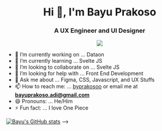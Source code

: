 <h1 align="center">Hi 👋, I'm Bayu Prakoso</h1>
<h3 align="center">A UX Engineer and UI Designer</h3>

<p align="center">
  <a href="http://twitter.com/f2aldi">
    <img src="https://img.shields.io/twitter/follow/byprakosoo?label=Twitter&logo=twitter&style=for-the-badge" />
  </a>
</p>

- 🔭 I’m currently working on ... Dataon
- 🌱 I’m currently learning ... Svelte JS
- 👯 I’m looking to collaborate on ... Svelte JS
- 🤔 I’m looking for help with ... Front End Development
- 💬 Ask me about ... Figma, CSS, Javascript, and UX Stuffs
- 📫 How to reach me: ... [byprakosoo](https://www.instagram.com/byprakosoo/) or email me at **bayuprakoso.adi@gmail.com**
- 😄 Pronouns: ... He/Him
- ⚡ Fun fact: ... I love One Piece

[![Bayu's GitHub stats](https://github-readme-stats.vercel.app/api?username=byprakoso)](https://github.com/byprakoso/github-readme-stats)
-->
